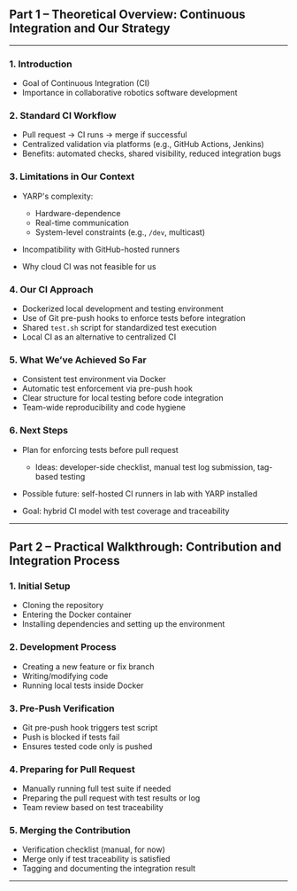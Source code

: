 
## **Part 1 – Theoretical Overview: Continuous Integration and Our Strategy**


---

### 1. **Introduction**

* Goal of Continuous Integration (CI)
* Importance in collaborative robotics software development


### 2. **Standard CI Workflow**

* Pull request → CI runs → merge if successful
* Centralized validation via platforms (e.g., GitHub Actions, Jenkins)
* Benefits: automated checks, shared visibility, reduced integration bugs


### 3. **Limitations in Our Context**

* YARP's complexity:

  * Hardware-dependence
  * Real-time communication
  * System-level constraints (e.g., `/dev`, multicast)
* Incompatibility with GitHub-hosted runners
* Why cloud CI was not feasible for us

### 4. **Our CI Approach**

* Dockerized local development and testing environment
* Use of Git pre-push hooks to enforce tests before integration
* Shared `test.sh` script for standardized test execution
* Local CI as an alternative to centralized CI

### 5. **What We’ve Achieved So Far**

* Consistent test environment via Docker
* Automatic test enforcement via pre-push hook
* Clear structure for local testing before code integration
* Team-wide reproducibility and code hygiene

### 6. **Next Steps**

* Plan for enforcing tests before pull request

  * Ideas: developer-side checklist, manual test log submission, tag-based testing
* Possible future: self-hosted CI runners in lab with YARP installed
* Goal: hybrid CI model with test coverage and traceability

---

## **Part 2 – Practical Walkthrough: Contribution and Integration Process**

### 1. **Initial Setup**

* Cloning the repository
* Entering the Docker container
* Installing dependencies and setting up the environment

### 2. **Development Process**

* Creating a new feature or fix branch
* Writing/modifying code
* Running local tests inside Docker

### 3. **Pre-Push Verification**

* Git pre-push hook triggers test script
* Push is blocked if tests fail
* Ensures tested code only is pushed

### 4. **Preparing for Pull Request**

* Manually running full test suite if needed
* Preparing the pull request with test results or log
* Team review based on test traceability

### 5. **Merging the Contribution**

* Verification checklist (manual, for now)
* Merge only if test traceability is satisfied
* Tagging and documenting the integration result

---

